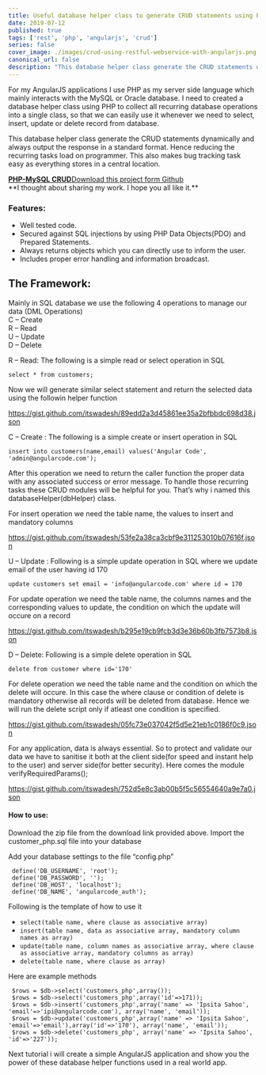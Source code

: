 ```yaml
---
title: Useful database helper class to generate CRUD statements using PHP and Mysql
date: 2019-07-12
published: true
tags: ['rest', 'php', 'angularjs', 'crud']
series: false
cover_image: ./images/crud-using-restful-webservice-with-angularjs.png
canonical_url: false
description: "This database helper class generate the CRUD statements dynamically and always output the response in a standard format. Hence reducing the recurring tasks load on programmer"
---
```

For my AngularJS applications I use PHP as my server side language which mainly interacts with the MySQL or Oracle database. I need to created a database helper class using PHP to collect all recurring database operations into a single class, so that we can easily use it whenever we need to select, insert, update or delete record from database.

This database helper class generate the CRUD statements dynamically and always output the response in a standard format. Hence reducing the recurring tasks load on programmer. This also makes bug tracking task easy as everything stores in a central location.

<div class="github">
    <a href="https://github.com/itswadesh/angularcode-database-helper-php" rel="nofollow" target="_blank">
        <b>PHP-MySQL CRUD</b>Download this project form Github
    </a>
</div>
**I thought about sharing my work. I hope you all like it.**

### Features:

*   Well tested code.
*   Secured against SQL injections by using PHP Data Objects(PDO) and Prepared Statements.
*   Always returns objects which you can directly use to inform the user.
*   Includes proper error handling and information broadcast.

The Framework:
--------------

Mainly in SQL database we use the following 4 operations to manage our data (DML Operations)  
C – Create  
R – Read  
U – Update  
D – Delete

R – Read: The following is a simple read or select operation in SQL

`select * from customers;`

Now we will generate similar select statement and return the selected data using the followin helper function

https://gist.github.com/itswadesh/89edd2a3d45861ee35a2bfbbdc698d38.json

C – Create : The following is a simple create or insert operation in SQL

`insert into customers(name,email) values('Angular Code', 'admin@angularcode.com');`

After this operation we need to return the caller function the proper data with any associated success or error message. To handle those recurring tasks these CRUD modules will be helpful for you. That’s why i named this databaseHelper(dbHelper) class.

For insert operation we need the table name, the values to insert and mandatory columns

https://gist.github.com/itswadesh/53fe2a38ca3cbf9e311253010b07616f.json

U – Update : Following is a simple update operation in SQL where we update email of the user having id 170

`update customers set email = 'info@angularcode.com' where id = 170`

For update operation we need the table name, the columns names and the corresponding values to update, the condition on which the update will occure on a record

https://gist.github.com/itswadesh/b295e19cb9fcb3d3e36b60b3fb7573b8.json

D – Delete: Following is a simple delete operation in SQL

`delete from customer where id='170'`

For delete operation we need the table name and the condition on which the delete will occure. In this case the where clause or condition of delete is mandatory otherwise all records will be deleted from database. Hence we will run the delete script only if atleast one condition is specified.

https://gist.github.com/itswadesh/05fc73e037042f5d5e21eb1c0186f0c9.json

For any application, data is always essential. So to protect and validate our data we have to sanitise it both at the client side(for speed and instant help to the user) and server side(for better security). Here comes the module verifyRequiredParams();

https://gist.github.com/itswadesh/752d5e8c3ab00b5f5c56554640a9e7a0.json

#### How to use:

Download the zip file from the download link provided above. Import the customer\_php.sql file into your database

Add your database settings to the file “config.php”

     define('DB_USERNAME', 'root');  
     define('DB_PASSWORD', '');  
     define('DB_HOST', 'localhost');  
     define('DB_NAME', 'angularcode_auth');  
    

Following is the template of how to use it

*   `select(table name, where clause as associative array)`
*   `insert(table name, data as associative array, mandatory column names as array)`
*   `update(table name, column names as associative array, where clause as associative array, mandatory columns as array)`
*   `delete(table name, where clause as array)`

Here are example methods

     $rows = $db->select('customers_php',array());  
     $rows = $db->select('customers_php',array('id'=>171));  
     $rows = $db->insert('customers_php',array('name' => 'Ipsita Sahoo', 'email'=>'ipi@angularcode.com'), array('name', 'email'));  
     $rows = $db->update('customers_php',array('name' => 'Ipsita Sahoo', 'email'=>'email'),array('id'=>'170'), array('name', 'email'));  
     $rows = $db->delete('customers_php', array('name' => 'Ipsita Sahoo', 'id'=>'227'));  
    

Next tutorial i will create a simple AngularJS application and show you the power of these database helper functions used in a real world app.